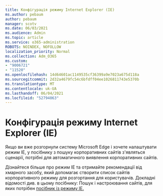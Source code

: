 ```yaml
---
title: Конфігурація режиму Internet Explorer (IE)
ms.author: pebaum
author: pebaum
manager: scotv
ms.date: 06/03/2021
ms.audience: Admin
ms.topic: article
ms.service: o365-administration
ROBOTS: NOINDEX, NOFOLLOW
localization_priority: Normal
ms.collection: Adm_O365
ms.custom:
- "9006721"
- "11520"
ms.openlocfilehash: 14d64601ac1149535cf36399a9e7023a675d118a
ms.sourcegitcommit: 2d32a4679fc54c6bfdff04ee1026811743e5370b
ms.translationtype: MT
ms.contentlocale: uk-UA
ms.lasthandoff: 06/04/2021
ms.locfileid: "52794063"
---
```

# <a name="internet-explorer-ie-mode-configuration"></a>Конфігурація режиму Internet Explorer (IE)

Якщо ви вже розгорнули систему Microsoft Edge і хочете налаштувати режим IE, у посібнику з пошуку корпоративних сайтів з'являться сценарії, потрібні для автоматичного виявлення корпоративних сайтів. 

Дізнайтеся більше про режим IE та отримайте рекомендації від хмарного засобу, який допомагає створити список сайтів корпоративного режиму для розгортання для користувачів. Докладні відомості див. в цьому посібнику: Пошук і настроювання сайтів, для яких потрібен [посібник із режиму IE.](https://admin.microsoft.com/AdminPortal/Home?#/modernonboarding/configureiemode)